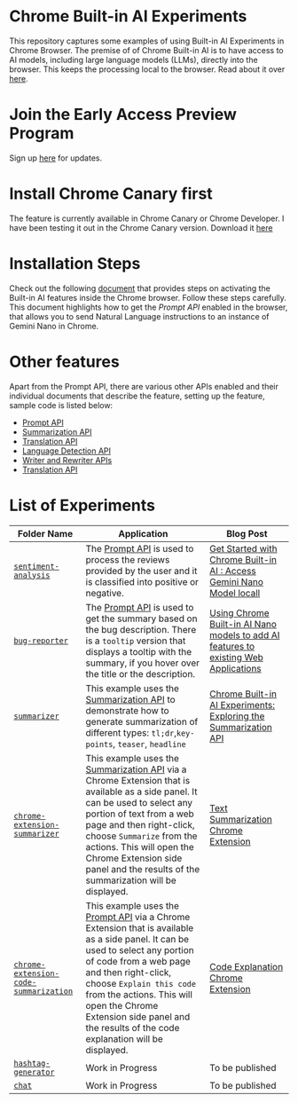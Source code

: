 # Chrome Built-in AI Experiments
This repository captures some examples of using Built-in AI Experiments in Chrome Browser. The premise of of Chrome Built-in AI is to have access to AI models, including large language models (LLMs), directly into the browser. This keeps the processing local to the browser. Read about it over [here](https://developer.chrome.com/docs/ai/built-in).

# Join the Early Access Preview Program
Sign up [here](https://goo.gle/chrome-ai-dev-preview-join) for updates.

# Install Chrome Canary first
The feature is currently available in Chrome Canary or Chrome Developer. I have been testing it out in the Chrome Canary version. Download it [here](https://www.google.com/intl/en_in/chrome/canary/)

# Installation Steps
Check out the following [document](https://docs.google.com/document/d/1VG8HIyz361zGduWgNG7R_R8Xkv0OOJ8b5C9QKeCjU0c/edit?tab=t.0) that provides steps on activating the Built-in AI features inside the Chrome browser. Follow these steps carefully. This document highlights how to get the *Prompt API* enabled in the browser, that allows you to send Natural Language instructions to an instance of Gemini Nano in Chrome. 

# Other features
Apart from the Prompt API, there are various other APIs enabled and their individual documents that describe the feature, setting up the feature, sample code is listed below:
- [Prompt API](https://developer.chrome.com/docs/ai/built-in-apis#prompt_api)
- [Summarization API](https://docs.google.com/document/d/1Bvd6cU9VIEb7kHTAOCtmmHNAYlIZdeNmV7Oy-2CtimA/edit?tab=t.0)
- [Translation API](https://docs.google.com/document/d/1bzpeKk4k26KfjtR-_d9OuXLMpJdRMiLZAOVNMuFIejk/edit?tab=t.0)
- [Language Detection API](https://docs.google.com/document/d/1lY40hdaWizzImXaI2iCGto9sOY6s25BcDJDYQvxpvk4/edit)
- [Writer and Rewriter APIs](https://docs.google.com/document/d/1WZlAvfrIWDwzQXdqIcCOTcrWLGGgmoesN1VGFbKU_D4/edit?usp=sharing)
- [Translation API](https://docs.google.com/document/d/1bzpeKk4k26KfjtR-_d9OuXLMpJdRMiLZAOVNMuFIejk/edit)

# List of Experiments

| Folder Name    | Application  | Blog Post  |
| -------------- | ------------ | ---------- |
| [`sentiment-analysis`](sentiment-analysis) | The [Prompt API](https://developer.chrome.com/docs/ai/built-in-apis#prompt_api) is used to process the reviews provided by the user and it is classified into positive or negative.| [Get Started with Chrome Built-in AI : Access Gemini Nano Model locall](https://bit.ly/3YcMsUO) |
| [`bug-reporter`](bug-reporter) |The [Prompt API](https://developer.chrome.com/docs/ai/built-in-apis#prompt_api) is used to get the summary based on the bug description. There is a `tooltip` version that displays a tooltip with the summary, if you hover over the title or the description.| [Using Chrome Built-in AI Nano models to add AI features to existing Web Applications](https://bit.ly/3NTXfyF) |
| [`summarizer`](summarizer) | This example uses the [Summarization API](https://docs.google.com/document/d/1Bvd6cU9VIEb7kHTAOCtmmHNAYlIZdeNmV7Oy-2CtimA/edit?tab=t.0) to demonstrate how to generate summarization of different types: `tl;dr`,`key-points`, `teaser`, `headline`| [Chrome Built-in AI Experiments: Exploring the Summarization API](https://bit.ly/3Yu8TFm) |
| [`chrome-extension-summarizer`](chrome-extension-summarizer) | This example uses the [Summarization API](https://docs.google.com/document/d/1Bvd6cU9VIEb7kHTAOCtmmHNAYlIZdeNmV7Oy-2CtimA/edit?tab=t.0) via a Chrome Extension that is available as a side panel. It can be used to select any portion of text from a web page and then right-click, choose `Summarize` from the actions. This will open the Chrome Extension side panel and the results of the summarization will be displayed. | [Text Summarization Chrome Extension](https://bit.ly/3CqVO8g) |
| [`chrome-extension-code-summarization`](chrome-extension-code-summarization) | This example uses the [Prompt API](https://developer.chrome.com/docs/ai/built-in-apis#prompt_api) via a Chrome Extension that is available as a side panel. It can be used to select any portion of code from a web page and then right-click, choose `Explain this code` from the actions. This will open the Chrome Extension side panel and the results of the code explanation will be displayed. | [Code Explanation Chrome Extension](https://bit.ly/3YGeNTS) |
| [`hashtag-generator`](hashtag-generator) | Work in Progress| To be published |
| [`chat`](chat) | Work in Progress| To be published |
